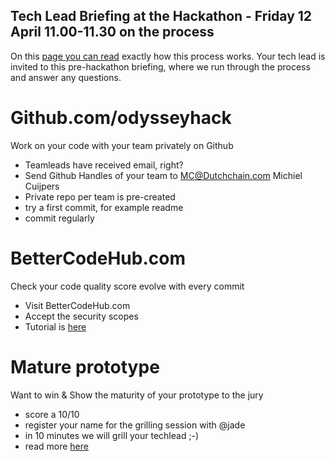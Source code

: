 ## Tech Lead Briefing at the Hackathon - Friday 12 April 11.00-11.30 on the process

On this [page you can read](https://odysseyhack.github.io/the-evaluation) exactly how this process works. Your tech lead is invited to this pre-hackathon briefing, where we run through the process and answer any questions.


# Github.com/odysseyhack

Work on your code with your team privately on Github

- Teamleads have received email, right? 
- Send Github Handles of your team to MC@Dutchchain.com Michiel Cuijpers
- Private repo per team is pre-created
- try a first commit, for example readme
- commit regularly

# BetterCodeHub.com

Check your code quality score evolve with every commit

- Visit BetterCodeHub.com
- Accept the security scopes 
- Tutorial is [here](https://odysseyhack.github.io/tutorial)


# Mature prototype

Want to win & Show the maturity of your prototype to the jury

- score a 10/10
- register your name for the grilling session with @jade
- in 10 minutes we will grill your techlead ;-)
- read more [here](https://odysseyhack.github.io)
